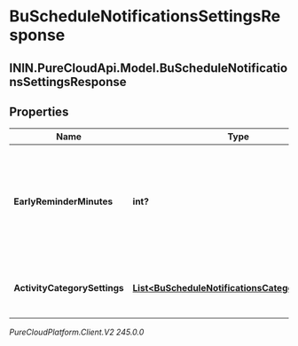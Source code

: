 # BuScheduleNotificationsSettingsResponse

## ININ.PureCloudApi.Model.BuScheduleNotificationsSettingsResponse

## Properties

|Name | Type | Description | Notes|
|------------ | ------------- | ------------- | -------------|
| **EarlyReminderMinutes** | **int?** | The number of minutes prior to the scheduled event to display an early reminder notification | |
| **ActivityCategorySettings** | [**List&lt;BuScheduleNotificationsCategorySettings&gt;**](BuScheduleNotificationsCategorySettings) | List of activity category notification settings | |



_PureCloudPlatform.Client.V2 245.0.0_
